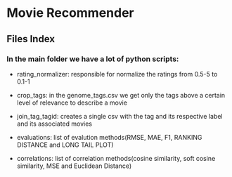 # Movie Recommender

## Files Index

### In the main folder we have a lot of python scripts:

- rating_normalizer: responsible for normalize the ratings from 0.5-5 to 0.1-1

- crop_tags: in the genome_tags.csv we get only the tags above a certain level of relevance to describe a movie

- join_tag_tagid: creates a single csv with the tag and its respective label and its associated movies

- evaluations: list of evalution methods(RMSE, MAE, F1, RANKING DISTANCE and LONG TAIL PLOT)

- correlations: list of correlation methods(cosine similarity, soft cosine similarity, MSE and Euclidean Distance)
